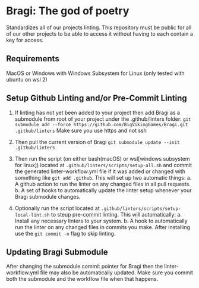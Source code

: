 # Bragi:  The god of poetry
Standardizes all of our projects linting.  This repository must be public for all of our other projects to be able to access it without having to each contain a key for access.

## Requirements
MacOS or Windows with Windows Subsystem for Linux (only tested with ubuntu on wsl 2)

## Setup Github Linting and/or Pre-Commit Linting
1. If linting has not yet been added to your project then add Bragi as a submodule from root of your project under the .github/linters folder:
`git submodule add --force https://github.com/BigVikingGames/Bragi.git .github/linters`
Make sure you use https and not ssh

2.  Then pull the current version of Bragi
`git submodule update --init .github/linters`

3. Then run the script (on either bash(macOS) or wsl[windows subsystem for linux]) located at `.github/linters/scripts/setup-all.sh` and commit the generated linter-workflow.yml file if it was added or changed with something like `git add .github`.  This will set up two automatic things:
    a. A github action to run the linter on any changed files in all pull requests.
    b. A set of hooks to automatically update the linter setup whenever your Bragi submodule changes.

4. Optionally run the script located at `.github/linters/scripts/setup-local-lint.sh` to steup pre-commit linting.  This will automatically:
    a. Install any necessary linters to your system.
    b. A hook to automatically run the linter on any changed files in commits you make.  After installing use the `git commit -n` flag to skip linting.


## Updating Bragi Submodule
After changing the submodule commit pointer for Bragi then the linter-workflow.yml file may also be automatically updated.  Make sure you commit both the submodule and the workflow file when that happens.
